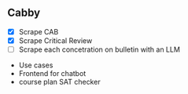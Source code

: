 ## Cabby

- [X] Scrape CAB
- [X] Scrape Critical Review
- [ ] Scrape each concetration on bulletin with an LLM

- Use cases
- Frontend for chatbot
- course plan SAT checker